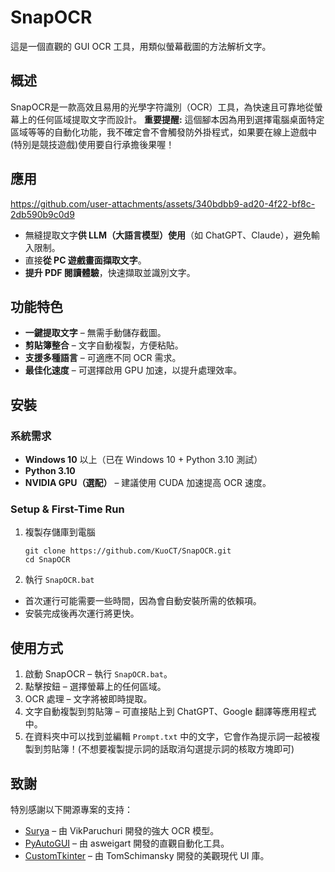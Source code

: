 # SnapOCR
這是一個直觀的 GUI OCR 工具，用類似螢幕截圖的方法解析文字。

## 概述
SnapOCR是一款高效且易用的光學字符識別（OCR）工具，為快速且可靠地從螢幕上的任何區域提取文字而設計。
**重要提醒:** 這個腳本因為用到選擇電腦桌面特定區域等等的自動化功能，我不確定會不會觸發防外掛程式，如果要在線上遊戲中(特別是競技遊戲)使用要自行承擔後果喔！

## 應用
https://github.com/user-attachments/assets/340bdbb9-ad20-4f22-bf8c-2db590b9c0d9
- 無縫提取文字**供 LLM（大語言模型）使用**（如 ChatGPT、Claude），避免輸入限制。
- 直接**從 PC 遊戲畫面擷取文字**。
- **提升 PDF 閱讀體驗**，快速擷取並識別文字。

## 功能特色
- **一鍵提取文字** – 無需手動儲存截圖。
- **剪貼簿整合** – 文字自動複製，方便粘貼。
- **支援多種語言** – 可適應不同 OCR 需求。
- **最佳化速度** – 可選擇啟用 GPU 加速，以提升處理效率。

## 安裝
### **系統需求**
- **Windows 10** 以上（已在 Windows 10 + Python 3.10 測試）
- **Python 3.10**
- **NVIDIA GPU（選配）** – 建議使用 CUDA 加速提高 OCR 速度。

### **Setup & First-Time Run**
1. 複製存儲庫到電腦
   ```shell
   git clone https://github.com/KuoCT/SnapOCR.git
   cd SnapOCR
   ```
2. 執行 `SnapOCR.bat`
- 首次運行可能需要一些時間，因為會自動安裝所需的依賴項。
- 安裝完成後再次運行將更快。

## 使用方式
1. 啟動 SnapOCR – 執行 `SnapOCR.bat`。
2. 點擊按鈕 – 選擇螢幕上的任何區域。
3. OCR 處理 – 文字將被即時提取。
4. 文字自動複製到剪貼簿 – 可直接貼上到 ChatGPT、Google 翻譯等應用程式中。
5. 在資料夾中可以找到並編輯 `Prompt.txt` 中的文字，它會作為提示詞一起被複製到剪貼簿！(不想要複製提示詞的話取消勾選提示詞的核取方塊即可)

## 致謝
特別感謝以下開源專案的支持：
- [Surya](https://github.com/VikParuchuri/surya) – 由 VikParuchuri 開發的強大 OCR 模型。
- [PyAutoGUI](https://github.com/asweigart/pyautogui) – 由 asweigart 開發的直觀自動化工具。
- [CustomTkinter](https://github.com/TomSchimansky/CustomTkinter) – 由 TomSchimansky 開發的美觀現代 UI 庫。
